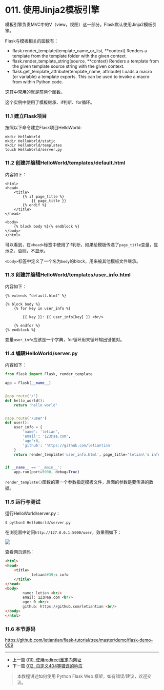 # 011. 使用Jinja2模板引擎

模板引擎负责MVC中的V（view，视图）这一部分。Flask默认使用Jinja2模板引擎。


Flask与模板相关的函数有：

*  flask.render_template(template_name_or_list, **context)
    Renders a template from the template folder with the given context.
*  flask.render_template_string(source, **context)
    Renders a template from the given template source string with the given context.
*  flask.get_template_attribute(template_name, attribute)
    Loads a macro (or variable) a template exports. This can be used to invoke a macro from within Python code. 

这其中常用的就是前两个函数。

这个实例中使用了模板继承、if判断、for循环。

### 11.1 建立Flask项目
按照以下命令建立Flask项目HelloWorld:
```
mkdir HelloWorld
mkdir HelloWorld/static
mkdir HelloWorld/templates
touch HelloWorld/server.py
```

### 11.2 创建并编辑HelloWorld/templates/default.html
内容如下：

```
<html>
<head>
    <title>
        {% if page_title %}
            {{ page_title }}
        {% endif %}
    </title>
</head>

<body>
    {% block body %}{% endblock %}
</body>
</html>
```

可以看到，在`<head>`标签中使用了if判断，如果给模板传递了`page_title`变量，显示之，否则，不显示。

`<body>`标签中定义了一个名为`body`的block，用来被其他模板文件继承。

### 11.3 创建并编辑HelloWorld/templates/user_info.html
内容如下：

```
{% extends "default.html" %}

{% block body %}
    {% for key in user_info %}

        {{ key }}: {{ user_info[key] }} <br/>

    {% endfor %}
{% endblock %}
```

变量`user_info`应该是一个字典，for循环用来循环输出键值对。

### 11.4 编辑HelloWorld/server.py
内容如下：
```python
from flask import Flask, render_template

app = Flask(__name__)


@app.route('/')
def hello_world():
    return 'hello world'


@app.route('/user')
def user():
    user_info = {
        'name': 'letian',
        'email': '123@aa.com',
        'age':0,
        'github': 'https://github.com/letiantian'
    }
    return render_template('user_info.html', page_title='letian\'s info', user_info=user_info)


if __name__ == '__main__':
    app.run(port=5000, debug=True)
```
`render_template()`函数的第一个参数指定模板文件，后面的参数是要传递的数据。

### 11.5 运行与测试
运行HelloWorld/server.py：
```
$ python3 HelloWorld/server.py
```
在浏览器中访问`http://127.0.0.1:5000/user`，效果图如下：

![](/content/images/learn-flask/flask-003.jpg)

查看网页源码：
```html
<html>
<head>
    <title>
            letian&#39;s info
    </title>
</head>
<body>
        name: letian <br/>
        email: 123@aa.com <br/>
        age: 0 <br/>
        github: https://github.com/letiantian <br/>
</body>
</html>
```

### 11.6 本节源码
https://github.com/letiantian/flask-tutorial/tree/master/demo/flask-demo-009


<!-- flask-tutorial-info -->


---

* 上一篇 [010. 使用redirect重定向网址](010.%20%E4%BD%BF%E7%94%A8redirect%E9%87%8D%E5%AE%9A%E5%90%91%E7%BD%91%E5%9D%80.md)
* 下一篇 [012. 自定义404等错误的响应](012.%20%E8%87%AA%E5%AE%9A%E4%B9%89404%E7%AD%89%E9%94%99%E8%AF%AF%E7%9A%84%E5%93%8D%E5%BA%94.md)

> 本教程讲述如何使用 Python Flask Web 框架，如有错误/建议，欢迎交流。

